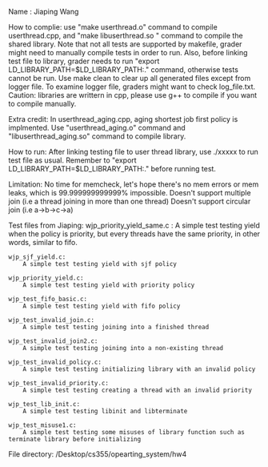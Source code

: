 Name : Jiaping Wang

How to complie: use "make userthread.o" command to compile userthread.cpp, and "make libuserthread.so " command to compile the shared library.
				Note that not all tests are supported by makefile, grader might need to manually compile tests in order to run.
				Also, before linking test file to library, grader needs to run "export LD_LIBRARY_PATH=$LD_LIBRARY_PATH:." command, otherwise tests cannot be run.
				Use make clean to clear up all generated files except from logger file.
				To examine logger file, graders might want to check log_file.txt.
				Caution: libraries are writtern in cpp, please use g++ to compile if you want to compile manually.


Extra credit:  In userthread_aging.cpp, aging shortest job first policy is implmented. Use "userthread_aging.o" command and "libuserthread_aging.so" command to compile library.


How to run: After linking testing file to user thread library, use ./xxxxx to run test file as usual. Remember to "export LD_LIBRARY_PATH=$LD_LIBRARY_PATH:." before running test.

Limitation: No time for memcheck, let's hope there's no mem errors or mem leaks, which is 99.999999999999% impossible.
			Doesn't support multiple join (i.e a thread joining in more than one thread)
			Doesn't support circular join (i.e a->b->c->a)

Test files from Jiaping:
	wjp_priority_yield_same.c : 
		A simple test testing yield when the policy is priority, but every threads have the same priority, in other words, similar to fifo.

	wjp_sjf_yield.c:
		A simple test testing yield with sjf policy

	wjp_priority_yield.c:
		A simple test testing yield with priority policy

	wjp_test_fifo_basic.c:
		A simple test testing yield with fifo policy

	wjp_test_invalid_join.c:
		A simple test testing joining into a finished thread

	wjp_test_invalid_join2.c:
		A simple test testing joining into a non-existing thread

	wjp_test_invalid_policy.c:
		A simple test testing initializing library with an invalid policy

	wjp_test_invalid_priority.c:
		A simple test testing creating a thread with an invalid priority

	wjp_test_lib_init.c:
		A simple test testing libinit and libterminate

	wjp_test_misuse1.c:
		A simple test testing some misuses of library function such as terminate library before initializing










File directory: /Desktop/cs355/opearting_system/hw4
